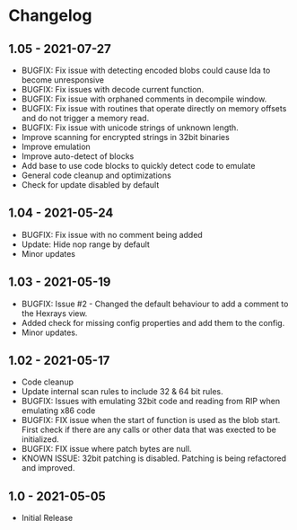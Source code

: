 # Changelog

## 1.05 - 2021-07-27
 - BUGFIX: Fix issue with detecting encoded blobs could cause Ida to become unresponsive
 - BUGFIX: Fix issues with decode current function.
 - BUGFIX: Fix issue with orphaned comments in decompile window.
 - BUGFIX: Fix issue with routines that operate directly on memory offsets and do not trigger a memory read.
 - BUGFIX: Fix issue with unicode strings of unknown length.
 - Improve scanning for encrypted strings in 32bit binaries
 - Improve emulation    
 - Improve auto-detect of blocks
 - Add base to use code blocks to quickly detect code to emulate
 - General code cleanup and optimizations 
 - Check for update disabled by default 

## 1.04 - 2021-05-24
 - BUGFIX: Fix issue with no comment being added 
 - Update: Hide nop range by default 
 - Minor updates

## 1.03 - 2021-05-19 

 - BUGFIX: Issue #2 - Changed the default behaviour to add a comment to the Hexrays view.
 - Added check for missing config properties and add them to the config.  
 - Minor updates. 
 
## 1.02 - 2021-05-17

 - Code cleanup
 - Update internal scan rules to include 32 & 64 bit rules.
 - BUGFIX: Issues with emulating 32bit code and reading from RIP when emulating x86 code
 - BUGFIX: FIX issue when the start of function is used as the blob start. First check if there are any calls or other data that was exected to be initialized.
 - BUGFIX: FIX issue where patch bytes are null.
 - KNOWN ISSUE: 32bit patching is disabled. Patching is being refactored and improved. 

## 1.0 - 2021-05-05
 - Initial Release 
